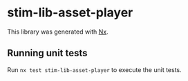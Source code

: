 # stim-lib-asset-player

This library was generated with [Nx](https://nx.dev).

## Running unit tests

Run `nx test stim-lib-asset-player` to execute the unit tests.
